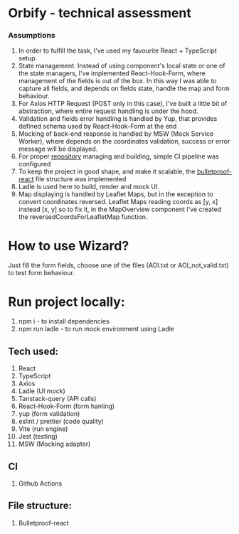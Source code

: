 # Orbify - technical assessment

### Assumptions
1. In order to fulfill the task, I've used my favourite React + TypeScript setup. 
2. State management. Instead of using component's local state or one of the state managers, I've implemented
React-Hook-Form, where management of the fields is out of the box. In this way I was able to capture all fields, 
and depends on fields state, handle the map and form behaviour.
3. For Axios HTTP Request (POST only in this case), I've built a little bit of abstraction, where entire request handling is under the hood.
4. Validation and fields error handling is handled by Yup, that provides defined schema used by React-Hook-Form at the end
5. Mocking of back-end response is handled by MSW (Mock Service Worker), where depends on the coordinates validation, 
success or error message will be displayed.
6. For proper [repository](https://github.com/bigeyedes/orbify) managing and building, 
simple CI pipeline was configured
7. To keep the project in good shape, and make it scalable, the [bulletproof-react](https://github.com/alan2207/bulletproof-react) file structure was implemented
8. Ladle is used here to build, render and mock UI.
9. Map displaying is handled by Leaflet Maps, but in the exception to convert coordinates reversed. Leaflet Maps reading coords as
[y, x] instead [x, y] so to fix it, in the MapOverview component I've created the reversedCoordsForLeafletMap function.

# How to use Wizard?
Just fill the form fields, choose one of the files (AOI.txt or AOI_not_valid.txt) to test form behaviour.

# Run project locally:
1. npm i - to install dependencies
2. npm run ladle - to run mock environment using Ladle

## Tech used:
1. React
2. TypeScript
3. Axios
4. Ladle (UI mock)
5. Tanstack-query (API calls)
6. React-Hook-Form (form hanling)
7. yup (form validation)
8. eslint / prettier (code quality)
9. Vite (run engine)
10. Jest (testing)
11. MSW (Mocking adapter) 

## CI
1. Github Actions

## File structure:
1. Bulletproof-react
